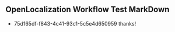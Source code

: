 ## OpenLocalization Workflow Test MarkDown
* 75d165df-f843-4c41-93c1-5c5e4d650959 thanks!

<!--HONumber=Jul16_HO5-->


